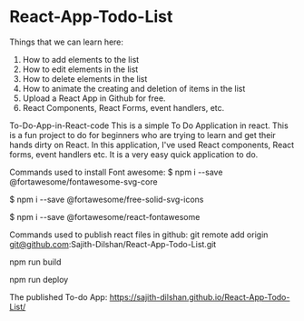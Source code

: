 # React-App-Todo-List
Things that we can learn here:

1. How to add elements to the list
2. How to edit elements in the list
3. How to delete elements in the list
4. How to animate the creating and deletion of items in the list
5. Upload a React App in Github for free.
6. React Components, React Forms, event handlers, etc.

To-Do-App-in-React-code
This is a simple To Do Application in react. This is a fun project to do for beginners who are trying to learn and get their hands dirty on React. In this application, I've used React components, React forms, event handlers etc. It is a very easy quick application to do.

Commands used to install Font awesome:
$ npm i --save @fortawesome/fontawesome-svg-core

$ npm i --save @fortawesome/free-solid-svg-icons

$ npm i --save @fortawesome/react-fontawesome

Commands used to publish react files in github:
git remote add origin git@github.com:Sajith-Dilshan/React-App-Todo-List.git

npm run build

npm run deploy

The published To-do App:
https://sajith-dilshan.github.io/React-App-Todo-List/
